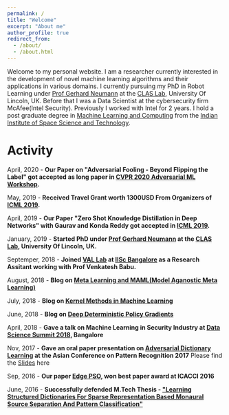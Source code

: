 ```yaml
---
permalink: /
title: "Welcome"
excerpt: "About me"
author_profile: true
redirect_from:
  - /about/
  - /about.html
---
```


Welcome to my personal website. I am a researcher currently interested in the development of novel machine learning algorithms and their applications in various domains. I currently pursuing my PhD in Robot Learning under [Prof Gerhard Neumann](https://www.ias.informatik.tu-darmstadt.de/Team/GerhardNeumann) at the [CLAS Lab](www.computational-learning.net), University Of Lincoln, UK. Before that I was a Data Scientist at the cybersecurity firm McAfee(Intel Security). Previously I worked with Intel for 2 years. I hold a post graduate degree in [Machine Learning and Computing](https://www.iist.ac.in/departments/mathematics-academics) from the [Indian Institute of Space Science and Technology](https://www.iist.ac.in/).

Activity
========
April, 2020 - **Our Paper on "Adversarial Fooling - Beyond Flipping the Label" got accepted as long paper in [CVPR 2020 Adversarial ML Workshop](https://adv-workshop-2020.github.io/).**

May, 2019 - **Received Travel Grant worth 1300USD From Organizers of [ICML 2019](https://icml.cc/).**

April, 2019 - **Our Paper "Zero Shot Knowledge Distillation in Deep Networks" with Gaurav and Konda Reddy got accepted in [ICML 2019](https://icml.cc/).**

January, 2019 - **Started PhD under [Prof Gerhard Neumann](https://www.ias.informatik.tu-darmstadt.de/Team/GerhardNeumann) at the [CLAS Lab](www.computational-learning.net), University Of Lincoln, UK.**

Septemper, 2018 - **Joined [VAL Lab](http://val.serc.iisc.ernet.in/valweb/people.html) at [IISc Bangalore](https://iisc.ac.in/) as a Research Assitant working with Prof Venkatesh Babu.**

August, 2018 - **Blog on [Meta Learning and MAML(Model Aganostic Meta Learning)](https://vaisakh-shaj.github.io/posts/2018/08/MAML/)**

July, 2018 - **Blog on [Kernel Methods in Machine Learning](https://vaisakh-shaj.github.io/posts/2018/07/KernelMethods/)**

June, 2018 - **Blog on [Deep Deterministic Policy Gradients](https://vaisakh-shaj.github.io/posts/2018/06/DDPG/)**

April, 2018 - **Gave a talk on Machine Learning in Security Industry at [Data Science Summit 2018](https://www.productleadership.com/data-science-summit-2018-agenda/), Bangalore**

Nov, 2017 - **Gave an oral paper presentation on [Adversarial Dictionary Learning](https://arxiv.org/pdf/1712.00640.pdf) at the Asian Conference on Pattern Recognition 2017**
Please find the [Slides](../files/ACPR-307.pptx) here

Sep, 2016 - **Our paper [Edge PSO](https://ieeexplore.ieee.org/document/7732022), won best paper award at ICACCI 2016**

June, 2016 - **Successfully defended M.Tech Thesis - ["Learning Structured Dictionaries For Sparse
Representation Based Monaural Source
Separation And Pattern Classification"](https://drive.google.com/file/d/1eSeNvyWnJfVp7RBM6m3gK1e7vfjjtBYX/view)**
